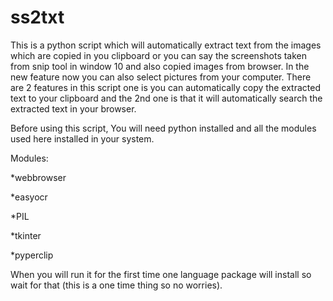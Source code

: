 # ss2txt
This is a python script which will automatically extract text from the images which are copied in you clipboard or you can say the screenshots taken from snip tool in window 10
and also copied images from browser.
In the new feature now you can also select pictures from your computer.
There are 2 features in this script one is you can automatically copy the extracted text to your clipboard and the 2nd one is that it will automatically search the extracted text in your browser.


Before using this script, You will need python installed and all the modules used here installed in your system.

Modules:

*webbrowser

*easyocr 

*PIL 

*tkinter 

*pyperclip

When you will run it for the first time one language package will install so wait for that (this is a one time thing so no worries).

